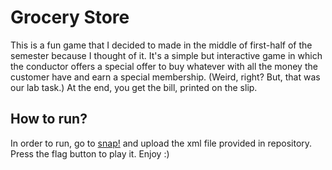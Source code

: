 # Grocery Store

This is a fun game that I decided to made in the middle of first-half of the semester because I thought of it. It's a simple but interactive game in which the conductor offers a special offer to buy whatever with all the money the customer have and earn a special membership. (Weird, right? But, that was our lab task.) At the end, you get the bill, printed on the slip.

## How to run?

In order to run, go to [snap!](https://snap.berkeley.edu/snap/snap.html) and upload the xml file provided in repository. Press the flag button to play it. Enjoy :)

